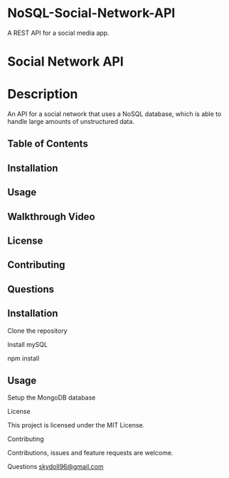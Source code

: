 # NoSQL-Social-Network-API
A REST API for a social media app. 

# Social Network API
# Description
An API for a social network that uses a NoSQL database, which is able to handle large amounts of unstructured data.

## Table of Contents


## Installation


## Usage


## Walkthrough Video


## License


## Contributing


## Questions


## Installation


Clone the repository


Install mySQL

npm install

## Usage

Setup the MongoDB database



License

This project is licensed under the MIT License.

Contributing


Contributions, issues and feature requests are welcome.

Questions
skydoll96@gmail.com
